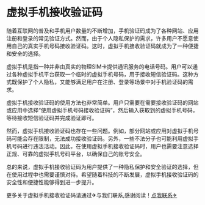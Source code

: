 # 虚拟手机接收验证码

随着互联网的普及和手机用户数量的不断增加，手机验证码成为了各种网站、应用注册和登录的常见验证方式。然而，由于个人隐私保护的需求，许多用户不愿意使用自己的真实手机号码接收验证码。这时，虚拟手机接收验证码就成为了一种便捷和安全的选择。

虚拟手机是指一种并非由真实的物理SIM卡提供通讯服务的电话号码。用户可以通过各种虚拟手机平台获取一个临时的虚拟手机号码，用于接收短信验证码。这种方式既保护了个人隐私，又能够满足用户在注册、登录等场景中对手机验证码的需求。

虚拟手机接收验证码的使用方法也非常简单。用户只需要在需要接收验证码的网站或应用中选择“使用虚拟手机号码接收验证码”，然后输入获取到的虚拟手机号码，等待接收短信验证码并完成验证即可。

然而，虚拟手机接收验证码也存在一些问题。例如，部分网站或应用对虚拟手机号码可能会存在限制，无法成功接收验证码。另外，一些不法分子也可能利用虚拟手机号码进行违法活动。因此，在使用虚拟手机接收验证码时，用户也需要注意选择正规、可靠的虚拟手机号码平台，以确保自己的账号安全。

总的来说，虚拟手机接收验证码为用户提供了一种隐私保护和安全验证的选择，但在使用过程中也需要谨慎对待。希望随着科技的不断发展，虚拟手机接收验证码的安全性和便捷性能够得到进一步提升。

更多关于虚拟手机接收验证码请通过✈与我们联系,感谢阅读！[点我联系✈](https://bbs.G208.com)